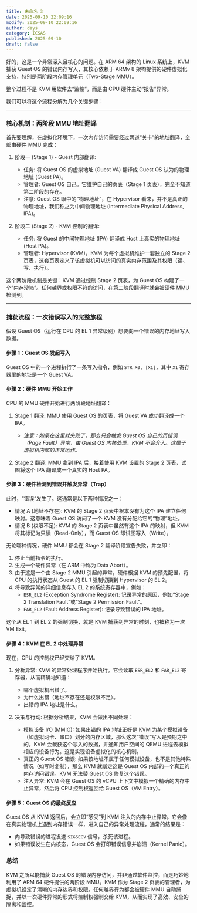 ```yaml
---
title: 未命名 3
date: 2025-09-10 22:09:16
modify: 2025-09-10 22:09:16
author: days
category: ICSAS
published: 2025-09-10
draft: false
---
```


好的，这是一个非常深入且核心的问题。在 ARM 64 架构的 Linux 系统上，KVM 捕获 Guest OS 的错误内存写入，其核心依赖于 ARMv 8 架构提供的硬件虚拟化支持，特别是两阶段内存管理单元（Two-Stage MMU）。

整个过程不是 KVM 用软件去“监控”，而是由 CPU 硬件主动“报告”异常。

我们可以将这个流程分解为几个关键步骤：

-----

### 核心机制：两阶段 MMU 地址翻译

首先要理解，在虚拟化环境下，一次内存访问需要经过两道“关卡”的地址翻译，全部由硬件 MMU 完成：

1.  阶段一 (Stage 1) - Guest 内部翻译:

      * 任务: 将 Guest OS 的虚拟地址 (Guest VA) 翻译成 Guest OS 认为的物理地址 (Guest PA)。
      * 管理者: Guest OS 自己。它维护自己的页表（Stage 1 页表），完全不知道第二阶段的存在。
      * 注意: Guest OS 眼中的“物理地址”，在 Hypervisor 看来，并不是真正的物理地址，我们称之为中间物理地址 (Intermediate Physical Address, IPA)。

2.  阶段二 (Stage 2) - KVM 控制的翻译:

      * 任务: 将 Guest 的中间物理地址 (IPA) 翻译成 Host 上真实的物理地址 (Host PA)。
      * 管理者: Hypervisor (KVM)。KVM 为每个虚拟机维护一套独立的 Stage 2 页表，这套页表定义了该虚拟机可以访问的真实内存范围及其权限（读、写、执行）。

这个两阶段机制是关键：KVM 通过控制 Stage 2 页表，为 Guest OS 构建了一个“内存沙箱”。任何越界或权限不符的访问，在第二阶段翻译时就会被硬件 MMU 检测到。

-----

### 捕获流程：一次错误写入的完整旅程

假设 Guest OS（运行在 CPU 的 EL 1 异常级别）想要向一个错误的内存地址写入数据。

#### 步骤 1：Guest OS 发起写入

Guest OS 中的一个进程执行了一条写入指令，例如 `STR X0, [X1]`，其中 `X1` 寄存器里的地址是一个 Guest VA。

#### 步骤 2：硬件 MMU 开始工作

CPU 的 MMU 硬件开始进行两阶段地址翻译：

1.  Stage 1 翻译: MMU 使用 Guest OS 的页表，将 Guest VA 成功翻译成一个 IPA。

      * *注意：如果在这里就失败了，那么只会触发 Guest OS 自己的页错误（Page Fault）异常，由 Guest OS 内核处理，KVM 不会介入。这属于虚拟机内部的正常运作。*

2.  Stage 2 翻译: MMU 拿到 IPA 后，接着使用 KVM 设置的 Stage 2 页表，试图将这个 IPA 翻译成一个真实的 Host PA。

#### 步骤 3：硬件检测到错误并触发异常（Trap）

此时，“错误”发生了。这通常是以下两种情况之一：

  * 情况 A (地址不存在): KVM 的 Stage 2 页表中根本没有为这个 IPA 建立任何映射。这意味着 Guest OS 访问了一个 KVM 没有分配给它的“物理”地址。
  * 情况 B (权限不足): KVM 的 Stage 2 页表中虽然有这个 IPA 的映射，但 KVM 将其标记为只读（Read-Only），而 Guest OS 却试图写入（Write）。

无论哪种情况，硬件 MMU 都会在 Stage 2 翻译阶段宣告失败，并立即：

1.  停止当前指令的执行。
2.  生成一个硬件异常（在 ARM 中称为 Data Abort）。
3.  由于这是一个由 Stage 2 MMU 引起的异常，硬件根据 KVM 的预先配置，将 CPU 的执行状态从 Guest 的 EL 1 强制切换到 Hypervisor 的 EL 2。
4.  将导致异常的详细信息存入 EL 2 的系统寄存器中，例如：
      * `ESR_EL2` (Exception Syndrome Register): 记录异常的原因，例如“Stage 2 Translation Fault”或“Stage 2 Permission Fault”。
      * `FAR_EL2` (Fault Address Register): 记录导致错误的 IPA 地址。

这个从 EL 1 到 EL 2 的强制切换，就是 KVM 捕获到异常的时刻，也被称为一次 VM Exit。

#### 步骤 4：KVM 在 EL 2 中处理异常

现在，CPU 的控制权已经交给了 KVM。

1.  分析异常: KVM 的异常处理程序开始执行。它会读取 `ESR_EL2` 和 `FAR_EL2` 寄存器，从而精确地知道：

      * 哪个虚拟机出错了。
      * 为什么出错（地址不存在还是权限不足）。
      * 出错的 IPA 地址是什么。

2.  决策与行动: 根据分析结果，KVM 会做出不同处理：

      * 模拟设备 I/O (MMIO): 如果出错的 IPA 地址正好是 KVM 为某个模拟设备（如虚拟网卡、串口）划分的内存区域，那么这次“错误”写入是预期之中的。KVM 会截获这个写入的数据，并通知用户空间的 QEMU 进程去模拟相应的设备行为。这是实现设备虚拟化的核心机制。
      * 真正的 Guest OS 错误: 如果该地址不属于任何模拟设备，也不是其他特殊情况（如写时复制），那么 KVM 就断定这是 Guest OS 内部的一个真正的内存访问错误。KVM 无法替 Guest OS 修复这个错误。
      * 注入异常: KVM 会在 Guest OS 的 vCPU 上下文中模拟一个精确的内存中止异常，然后将 CPU 控制权返回给 Guest OS（VM Entry）。

#### 步骤 5：Guest OS 的最终反应

Guest OS 从 KVM 返回后，会立即“感受”到 KVM 注入的内存中止异常。它会像在真实物理机上遇到内存错误一样，进入自己的异常处理流程，通常的结果是：

  * 向导致错误的进程发送 `SIGSEGV` 信号，杀死该进程。
  * 如果错误发生在内核态，Guest OS 会打印错误信息并崩溃（Kernel Panic）。

### 总结

KVM 之所以能捕获 Guest OS 的错误内存访问，并非通过软件监控，而是巧妙地利用了 ARM 64 硬件提供的两阶段 MMU。KVM 作为 Stage 2 页表的管理者，为虚拟机设定了清晰的内存边界和权限。任何越界行为都会被硬件 MMU 自动捕捉，并以一次硬件异常的形式将控制权强制交给 KVM，从而实现了高效、安全的隔离和监控。